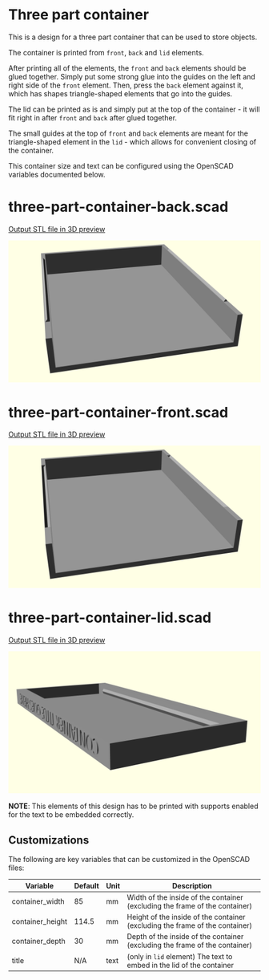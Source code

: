 # Three part container

This is a design for a three part container that can be used to store objects.

The container is printed from `front`, `back` and `lid` elements.

After printing all of the elements, the `front` and `back` elements should be glued together. Simply put some strong glue into the guides on the left and right side of the `front` element. Then, press the `back` element against it, which has shapes triangle-shaped elements that go into the guides.

The lid can be printed as is and simply put at the top of the container - it will fit right in after `front` and `back` after glued together.

The small guides at the top of `front` and `back` elements are meant for the triangle-shaped element in the `lid` - which allows for convenient closing of the container.

This container size and text can be configured using the OpenSCAD variables documented below.

# three-part-container-back.scad

[Output STL file in 3D preview](./three-part-container-back.stl)

![Preview](./three-part-container-back.png)

# three-part-container-front.scad

[Output STL file in 3D preview](./three-part-container-front.stl)

![Preview](./three-part-container-front.png)

# three-part-container-lid.scad

[Output STL file in 3D preview](./three-part-container-lid.stl)

![Preview](./three-part-container-lid.png)

**NOTE**: This elements of this design has to be printed with supports enabled for the text to be embedded correctly.

## Customizations

The following are key variables that can be customized in the OpenSCAD files:

| Variable             | Default | Unit | Description                                                                                                       |
|----------------------|---------|------|-------------------------------------------------------------------------------------------------------------------|
| container_width      | 85      | mm   | Width of the inside of the container (excluding the frame of the container)                                       |
| container_height     | 114.5   | mm   | Height of the inside of the container (excluding the frame of the container)                                      |
| container_depth      | 30      | mm   | Depth of the inside of the container (excluding the frame of the container)                                       |
| title                | N/A     | text | (only in `lid` element) The text to embed in the lid of the container                                             |
